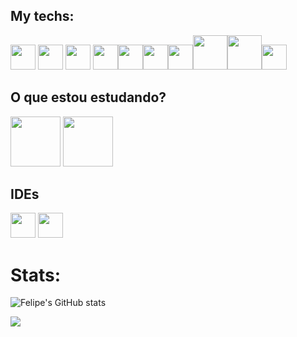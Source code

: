 ## My techs: 
<img loading="lazy" src="https://cdn.jsdelivr.net/gh/devicons/devicon@latest/icons/python/python-original.svg" width="40" height="40" />&nbsp;<img loading="lazy" src="https://cdn.jsdelivr.net/gh/devicons/devicon@latest/icons/typescript/typescript-original.svg" width="40" height="40"/>&nbsp;<img  src="https://cdn.jsdelivr.net/gh/devicons/devicon@latest/icons/django/django-plain.svg" width="40" height="40" loading="lazy"/>&nbsp;<img src="https://cdn.jsdelivr.net/gh/devicons/devicon@latest/icons/sass/sass-original.svg" loading="lazy" width="40" height="40"/><img src="https://cdn.jsdelivr.net/gh/devicons/devicon@latest/icons/nextjs/nextjs-original.svg"  width="40" height="40" loading="lazy"/><img src="https://cdn.jsdelivr.net/gh/devicons/devicon@latest/icons/react/react-original.svg" width="40" height="40" loading="lazy"/><img src="https://cdn.jsdelivr.net/gh/devicons/devicon@latest/icons/html5/html5-original.svg" width="40" height="40" loading="lazy"/><img src="https://cdn.jsdelivr.net/gh/devicons/devicon@latest/icons/storybook/storybook-original-wordmark.svg" width="55" height="55" loading="lazy"/><img src="https://cdn.jsdelivr.net/gh/devicons/devicon@latest/icons/cypressio/cypressio-original-wordmark.svg" width="55" height="55" loading="lazy"/><img src="https://cdn.jsdelivr.net/gh/devicons/devicon@latest/icons/jest/jest-plain.svg" width="40" height="40" loading="lazy"/>
          

## O que estou estudando?

<img src="https://cdn.jsdelivr.net/gh/devicons/devicon@latest/icons/pytest/pytest-plain-wordmark.svg" width="80" height="80" loading="lazy"/> <img src="https://cdn.jsdelivr.net/gh/devicons/devicon@latest/icons/tailwindcss/tailwindcss-original-wordmark.svg" width="80" height="80" loading="lazy"/>


## IDEs

<img src="https://cdn.jsdelivr.net/gh/devicons/devicon@latest/icons/vscode/vscode-original.svg"  width="40" height="40" loading="lazy"/> <img src="https://cdn.jsdelivr.net/gh/devicons/devicon@latest/icons/pycharm/pycharm-original.svg" width="40" height="40" loading="lazy"/>
          

          
          
<h1>Stats:</h1>

![Felipe's GitHub stats](https://github-readme-stats.vercel.app/api?username=fandredev&show_icons=true&theme=radical)

<a href="https://wakatime.com"><img src="https://wakatime.com/share/@orydev/144849ba-b76e-4dc1-b2a7-08fc70587898.png" /></a>
